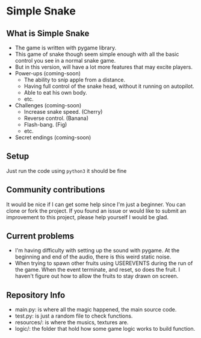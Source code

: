 # Simple Snake

## What is Simple Snake

- The game is written with pygame library.
- This game of snake though seem simple enough with all the basic control you
see in a normal snake game.
- But in this version, will have a lot more features that may excite players.
- Power-ups (coming-soon)
  - The ability to snip apple from a distance.
  - Having full control of the snake head, without it running on autopilot.
  - Able to eat his own body.
  - etc.
- Challenges (coming-soon)
  - Increase snake speed. (Cherry)
  - Reverse control. (Banana)
  - Flash-bang. (Fig)
  - etc.
- Secret endings (coming-soon)

## Setup

Just run the code using `python3` it should be fine

## Community contributions

It would be nice if I can get some help since I'm just a beginner.
You can clone or fork the project. If you found an issue or would like
to submit an improvement to this project, please help yourself I would be glad.

## Current problems

- I'm having difficulty with setting up the sound with pygame.
At the beginning and end of the audio, there is this weird static noise.
- When trying to spawn other fruits using USEREVENTS during the run of the game.
When the event terminate, and reset, so does the fruit. I haven't figure out
how to allow the fruits to stay drawn on screen.

## Repository Info

- main.py: is where all the magic happened, the main source code.
- test.py: is just a random file to check functions.
- resources/: is where the musics, textures are.
- logic/: the folder that hold how some game logic works to build function.
